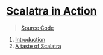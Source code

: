 # [Scalatra in Action](https://www.manning.com/books/scalatra-in-action)

> [Source Code](https://github.com/scalatra/scalatra-in-action)

1. [Introduction](ch01.md)
1. [A taste of Scalatra](ch02.md)
